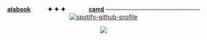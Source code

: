 <div id="header" align="center">

[𝐚𝐭𝐚𝐛𝐨𝐨𝐤](https://spiritbox.atabook.org/)   　   　   ✦ ✦ ✦　   　   　  [𝐜𝐚𝐫𝐫𝐝](https://xpensve.carrd.co/) 
──────────────────────
[![spotify-github-profile](https://spotify-github-profile.kittinanx.com/api/view?uid=31vqck2xnl327xecntooe7ptxtrq&cover_image=true&theme=novatorem&show_offline=false&background_color=121212&interchange=true&bar_color=ff0000&bar_color_cover=false)](https://spotify-github-profile.kittinanx.com/api/view?uid=31vqck2xnl327xecntooe7ptxtrq&redirect=true)

![](https://cdn.discordapp.com/attachments/1340828227731722397/1391913662800859196/c499eebd92306d648677b7f4690d2c6e.gif?ex=686da01d&is=686c4e9d&hm=27a38a8ed9a1fd665b8b3d0beef9c83b8c71e4e3640d67c88ddd6cc78cc140c8&) 
